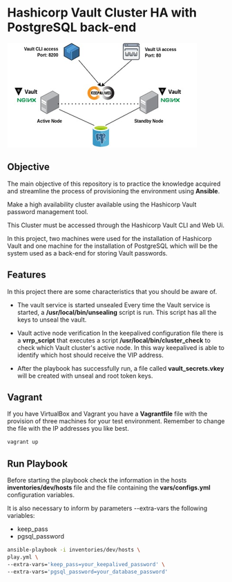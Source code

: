 # Hashicorp Vault Cluster HA with PostgreSQL back-end

![plot](./Vault_Cluster.jpg)

## Objective

The main objective of this repository is to practice the knowledge acquired and streamline the process of provisioning the environment using **Ansible**.

Make a high availability cluster available using the Hashicorp Vault password management tool.

This Cluster must be accessed through the Hashicorp Vault CLI and Web Ui.

In this project, two machines were used for the installation of Hashicorp Vault and one machine for the installation of PostgreSQL which will be the system used as a back-end for storing Vault passwords.


## Features

In this project there are some characteristics that you should be aware of.

- The vault service is started unsealed
Every time the Vault service is started, a **/usr/local/bin/unsealing** script is run. This script has all the keys to unseal the vault.

- Vault active node verification
In the keepalived configuration file there is a **vrrp_script** that executes a script **/usr/local/bin/cluster_check** to check which Vault cluster's active node. In this way keepalived is able to identify which host should receive the VIP address.

- After the playbook has successfully run, a file called **vault_secrets.vkey** will be created with unseal and root token keys.


## Vagrant

If you have VirtualBox and Vagrant you have a **Vagrantfile** file with the provision of three machines for your test environment. Remember to change the file with the IP addresses you like best.

```sh
vagrant up
```

## Run Playbook

Before starting the playbook check the information in the hosts **inventories/dev/hosts** file and the file containing the **vars/configs.yml** configuration variables.

It is also necessary to inform by parameters --extra-vars the following variables:

- keep_pass
- pgsql_password


```sh
ansible-playbook -i inventories/dev/hosts \
play.yml \
--extra-vars='keep_pass=your_keepalived_password' \
--extra-vars='pgsql_password=your_database_password'
```